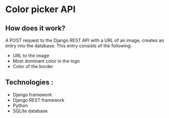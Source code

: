 
# Color picker API
## How does it work?
A POST request to the Django REST API with a URL of an image, creates an entry into the database.
This entry consists of the following:
* URL to the image
* Most dominant color in the logo
* Color of the border

## Technologies :
* Django framework
* Django REST framework
* Python 
* SQLite database
